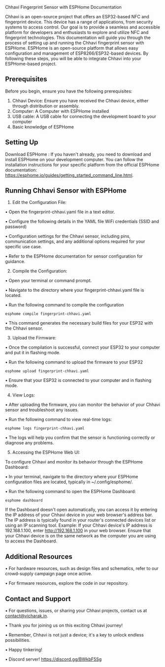 
Chhavi Fingerprint Sensor with ESPHome Documentation


Chhavi is an open-source project that offers an ESP32-based NFC and fingerprint device. This device has a range of applications, from security systems to access control. Our goal is to provide a seamless and accessible platform for developers and enthusiasts to explore and utilize NFC and fingerprint technologies.
This documentation will guide you through the process of setting up and running the Chhavi fingerprint sensor with ESPHome. ESPHome is an open-source platform that allows easy configuration and management of ESP8266/ESP32-based devices. By following these steps, you will be able to integrate Chhavi into your ESPHome-based project.



## Prerequisites

Before you begin, ensure you have the following prerequisites:

1. Chhavi Device: Ensure you have received the Chhavi device, either through distribution or assembly.
2. Computer: A Computer with ESPHome installed
3. USB cable: A USB cable for connecting the development board to your computer
4. Basic knowledge of ESPHome

## Setting Up

Download ESPHome : 
If you haven't already, you need to download and install ESPHome on your development computer. You can follow the installation instructions for your specific platform from the official ESPHome documentation: 
https://esphome.io/guides/getting_started_command_line.html.

## Running Chhavi Sensor with ESPHome

1. Edit the Configuration File:

• Open the fingerprint-chhavi.yaml file in a text editor.

• Configure the following details in the YAML file
WiFi credentials (SSID and password) 

• Configuration settings for the Chhavi sensor, including pins, communication settings, and any additional options required for your specific use case.

• Refer to the ESPHome documentation for sensor   configuration for guidance.

2. Compile the Configuration:

• Open your terminal or command prompt.

• Navigate to the directory where your fingerprint-chhavi.yaml file is located.

• Run the following command to compile the configuration

    esphome compile fingerprint-chhavi.yaml 

• This command generates the necessary build files for your ESP32 with the Chhavi sensor.

3.	Upload the Firmware:

•	Once the compilation is successful, connect your ESP32 to your computer and put it in flashing mode.

•	Run the following command to upload the firmware to your ESP32

    esphome upload fingerprint-chhavi.yaml 

•	Ensure that your ESP32 is connected to your computer and in flashing mode.

4.	View Logs:

• After uploading the firmware, you can monitor the behavior of your Chhavi sensor and troubleshoot any issues.

• Run the following command to view real-time logs:

    esphome logs fingerprint-chhavi.yaml 

• The logs will help you confirm that the sensor is functioning correctly or diagnose any problems.

5. Accessing the ESPHome Web UI:

  To configure Chhavi and monitor its behavior through the ESPHome Dashboard:

• In your terminal, navigate to the directory where your ESPHome configuration files are located, typically in ~/.config/esphome/.

•	Run the following command to open the ESPHome Dashboard:

    esphome dashboard 

 If the Dashboard doesn't open automatically, you can access it by entering the IP address of your Chhavi device in your web browser's address bar. The IP address is typically found in your router's connected devices list or using an IP scanning tool.
Example: If your Chhavi device's IP address is 192.168.1.100, enter http://192.168.1.100 in your web browser.
Ensure that your Chhavi device is on the same network as the computer you are using to access the Dashboard.

## Additional Resources

•	For hardware resources, such as design files and schematics, refer to our crowd-supply campaign page once active.

•	For firmware resources, explore the code in our repository.


## Contact and Support

•	For questions, issues, or sharing your Chhavi projects, contact us at contact@vicharak.in.

•	Thank you for joining us on this exciting Chhavi journey!

•	Remember, Chhavi is not just a device; it's a key to unlock endless possibilities.

•	Happy tinkering!

•	Discord server!
    https://discord.gg/BWkbF5Sg

